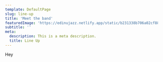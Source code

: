 ```yaml
---
template: DefaultPage
slug: line-up
title: 'Meet the band'
featuredImage: 'https://edinujazz.netlify.app/static/b231338b706a02cf88ae132c76feccc4/a296c/line-up.jpg'
subtitle: ''
meta:
  description: This is a meta description.
  title: Line Up
---
```


Hey